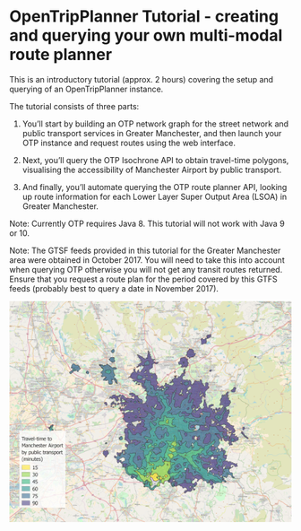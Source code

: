 # OpenTripPlanner Tutorial - creating and querying your own multi-modal route planner


This is an introductory tutorial (approx. 2 hours) covering the setup and querying of an OpenTripPlanner instance.

The tutorial consists of three parts:

1. You’ll start by building an OTP network graph for the street network and public transport services
in Greater Manchester, and then launch your OTP instance and request routes using the web
interface.

2. Next, you’ll query the OTP Isochrone API to obtain travel-time polygons, visualising the accessibility
of Manchester Airport by public transport.

3. And finally, you’ll automate querying the OTP route planner API, looking up route information for
each Lower Layer Super Output Area (LSOA) in Greater Manchester.

Note: Currently OTP requires Java 8. This tutorial will not work with Java 9 or 10.

Note: The GTSF feeds provided in this tutorial for the Greater Manchester area were obtained in October 2017. You will need to take this into account when querying OTP otherwise you will not get any transit routes returned. Ensure that you request a route plan for the period covered by this GTFS feeds (probably best to query a date in November 2017).

![](/images/airport-isochrone-readme.png)


